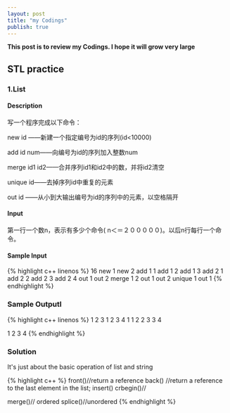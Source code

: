 ```yaml
---
layout: post
title: "my Codings"
publish: true
---
```

**This post is to review my Codings. I hope it will grow very large**

## STL practice

### 1.List

#### Description

写一个程序完成以下命令：

new id ——新建一个指定编号为id的序列(id<10000)

add id num——向编号为id的序列加入整数num

merge id1 id2——合并序列id1和id2中的数，并将id2清空

unique id——去掉序列id中重复的元素

out id ——从小到大输出编号为id的序列中的元素，以空格隔开

#### Input

第一行一个数n，表示有多少个命令( n＜＝２０００００)。以后n行每行一个命令。

#### Sample Input

{% highlight c++ linenos %}
16
new 1
new 2
add 1 1
add 1 2
add 1 3
add 2 1
add 2 2
add 2 3
add 2 4
out 1
out 2
merge 1 2
out 1
out 2
unique 1
out 1
{% endhighlight %}

### Sample OutputI

{% highlight c++ linenos %}
1 2 3
1 2 3 4
1 1 2 2 3 3 4

1 2 3 4
{% endhighlight %}

### Solution

It's just about the basic operation of list and string

{% highlight c++ %}
front()//return a reference
back() //return a reference to the last element in the list;
insert()
crbegin()//

merge()// ordered
splice()//unordered
{% endhighlight %}
